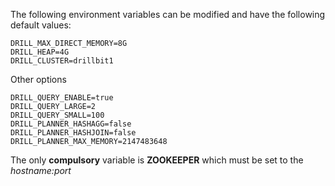 The following environment variables can be modified and have the following default values:
```
DRILL_MAX_DIRECT_MEMORY=8G
DRILL_HEAP=4G  
DRILL_CLUSTER=drillbit1
```

Other options
```
DRILL_QUERY_ENABLE=true
DRILL_QUERY_LARGE=2
DRILL_QUERY_SMALL=100
DRILL_PLANNER_HASHAGG=false
DRILL_PLANNER_HASHJOIN=false
DRILL_PLANNER_MAX_MEMORY=2147483648
```
The only **compulsory** variable is **ZOOKEEPER** which must be set to the *hostname:port*
